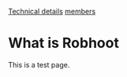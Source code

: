
<a href="technical/">Technical details</a>
<a href="about/members/">members</a>

# What is Robhoot

This is a test page.